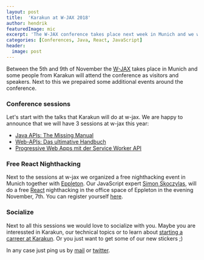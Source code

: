 ```yaml
---
layout: post
title:  'Karakun at W-JAX 2018'
author: hendrik
featuredImage: mic
excerpt: 'The W-JAX conference takes place next week in Munich and we will do some sessions at the conference and organize some additional events in Munich. Even if you can not attend the conference we would love to invite you to a hackathon about React.'
categories: [Conferences, Java, React, JavaScript]
header:
  image: post
---
```

Between the 5th and 9th of November the [W-JAX](https://jax.de) takes place in Munich and some people from Karakun
will attend the conference as visitors and speakers. Next to this we prepaired some additional events around the 
conference.

### Conference sessions
Let's start with the talks that Karakun will do at w-jax. We are happy to announce that we will have 3 sessions at 
w-jax this year:

* [Java APIs: The Missing Manual](https://jax.de/core-java-jvm-languages/java-apis-the-missing-manual/)
* [Web-APIs: Das ultimative Handbuch](https://jax.de/web-development-javascript/web-apis-das-ultimative-handbuch/)
* [Progressive Web Apps mit der Service Worker API](https://jax.de/web-development-javascript/progressive-web-apps-mit-der-service-worker-api/)

### Free React Nighthacking
Next to the sessions at w-jax we organized a free nighthacking event in Munich together with 
[Eppleton](https://eppleton.de). Our JavaScript expert [Simon Skoczylas](/people/simon.html), will do a free [React](https://reactjs.org/) 
nighthacking in the office space of Eppleton in the evening November, 7th. You can register yourself 
[here](https://eppleton.de/kurse/react-nighthacking-mit-simon-skoczylas-eintritt-frei_55.html).

### Socialize
Next to all this sessions we would love to socialize with you. Maybe you are interessted in Karakun, our technical
topics or to learn about [starting a carreer at Karakun](/you-at-karakun/). Or you just want to get some of our new stickers ;)

In any case just ping us by [mail](mailto:hendrik.ebbers@karakun.com) or 
[twitter](https://twitter.com/hendrikEbbers/).